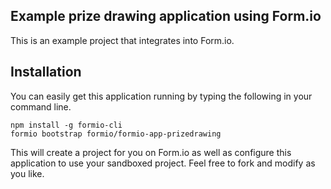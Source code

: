 Example prize drawing application using Form.io
---------------------------------
This is an example project that integrates into Form.io.

Installation
--------------
You can easily get this application running by typing the following in your command line.

```
npm install -g formio-cli
formio bootstrap formio/formio-app-prizedrawing
```

This will create a project for you on Form.io as well as configure this application to use your sandboxed project. Feel free to fork and modify as you like.
